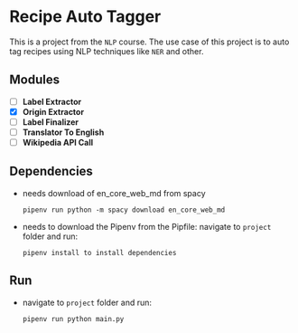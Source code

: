 # Recipe Auto Tagger

This is a project from the `NLP` course. The use case of this project is to auto tag recipes using 
NLP techniques like `NER` and other.

## Modules
- [ ] **Label Extractor**
- [x] **Origin Extractor**
- [ ] **Label Finalizer**
- [ ] **Translator To English**
- [ ] **Wikipedia API Call**

## Dependencies
  - needs download of en_core_web_md from spacy

        pipenv run python -m spacy download en_core_web_md

  - needs to download the Pipenv from the Pipfile: navigate to `project` folder and run:
    
        pipenv install to install dependencies
       

## Run
  - navigate to `project` folder and run:
    
        pipenv run python main.py
